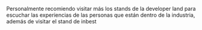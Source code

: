 Personalmente recomiendo visitar más los stands de la developer land para escuchar las experiencias de las personas que están dentro de la industria, además de visitar el stand de inbest
